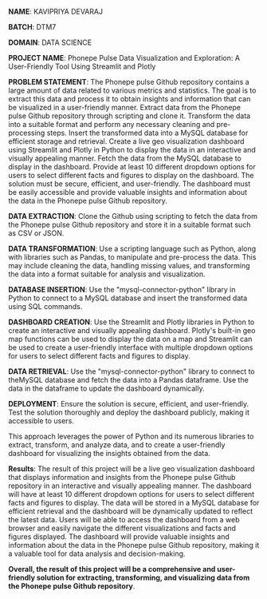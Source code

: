 **NAME**: KAVIPRIYA DEVARAJ

**BATCH**: DTM7

**DOMAIN**: DATA SCIENCE

**PROJECT NAME**: Phonepe Pulse Data Visualization and Exploration: A User-Friendly Tool Using Streamlit and Plotly

**PROBLEM STATEMENT**: The Phonepe pulse Github repository contains a large amount of data related to various metrics and statistics. 
   The goal is to extract this data and process it to obtain insights and information that can be visualized in a user-friendly manner.
   Extract data from the Phonepe pulse Github repository through scripting and clone it.
   Transform the data into a suitable format and perform any necessary cleaning and pre-processing steps.
   Insert the transformed data into a MySQL database for efficient storage and retrieval.
   Create a live geo visualization dashboard using Streamlit and Plotly in Python to display the data in an interactive and visually appealing manner.
   Fetch the data from the MySQL database to display in the dashboard.
   Provide at least 10 different dropdown options for users to select different facts and figures to display on the dashboard.
   The solution must be secure, efficient, and user-friendly. 
   The dashboard must be easily accessible and provide valuable insights and information about the data in the Phonepe pulse Github repository.

**DATA EXTRACTION**: Clone the Github using scripting to fetch the data from the Phonepe pulse Github repository and store it in a 
   suitable format such as CSV or JSON.

**DATA TRANSFORMATION**: Use a scripting language such as Python, along with libraries such as Pandas, to manipulate and pre-process the data. 
   This may include cleaning the data, handling missing values, and transforming the data into a format suitable for analysis and visualization.

**DATABASE INSERTION**: Use the "mysql-connector-python" library in Python to connect to a MySQL database and insert the transformed data using SQL commands.

**DASHBOARD CREATION**: Use the Streamlit and Plotly libraries in Python to create an interactive and visually appealing dashboard.
   Plotly's built-in geo map functions can be used to display the data on a map and Streamlit can be used to create a user-friendly interface with multiple dropdown options for users to select different facts and figures to display.

**DATA RETRIEVAL**: Use the "mysql-connector-python" library to connect to theMySQL database and fetch the data into a Pandas dataframe.
   Use the data in the dataframe to update the dashboard dynamically.

**DEPLOYMENT**: Ensure the solution is secure, efficient, and user-friendly. 
   Test the solution thoroughly and deploy the dashboard publicly, making it accessible to users.

This approach leverages the power of Python and its numerous libraries to extract, transform, and analyze data, and to create a user-friendly dashboard for visualizing the insights obtained from the data.

**Results**: The result of this project will be a live geo visualization dashboard that displays information and insights from the Phonepe pulse Github repository in an interactive and visually appealing manner. 
   The dashboard will have at least 10 different dropdown options for users to select different facts and figures to display. 
   The data will be stored in a MySQL database for efficient retrieval and the dashboard will be dynamically updated to reflect the latest data.
   Users will be able to access the dashboard from a web browser and easily navigate the different visualizations and facts and figures displayed. 
   The dashboard will provide valuable insights and information about the data in the Phonepe pulse Github repository, making it a valuable tool for data analysis and decision-making.

**Overall, the result of this project will be a comprehensive and user-friendly solution for extracting, transforming, and visualizing data from the Phonepe pulse Github repository**.



